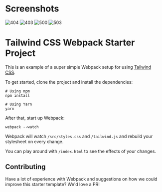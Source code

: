 # Screenshots

![404](https://i.imgur.com/BelWQUa.png)
![403](https://i.imgur.com/2qKb0Ns.png)
![500](https://i.imgur.com/DS6zwIW.png)
![503](https://i.imgur.com/G6f668R.png)

# Tailwind CSS Webpack Starter Project

This is an example of a super simple Webpack setup for using [Tailwind CSS](https://tailwindcss.com).

To get started, clone the project and install the dependencies:

```
# Using npm
npm install

# Using Yarn
yarn
```

After that, start up Webpack:

```
webpack --watch
```

Webpack will watch `/src/styles.css` and `/tailwind.js` and rebuild your stylesheet on every change.

You can play around with `/index.html` to see the effects of your changes.

## Contributing

Have a lot of experience with Webpack and suggestions on how we could improve this starter template? We'd love a PR!
